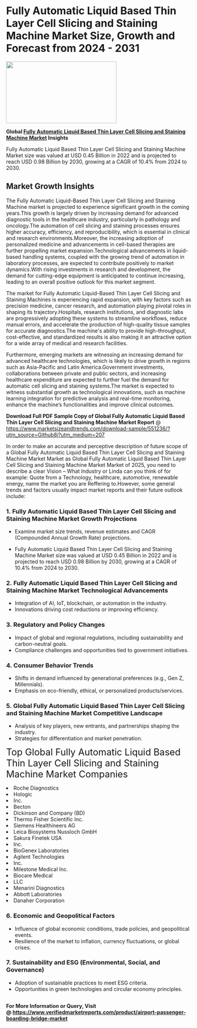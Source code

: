 <H1>Fully Automatic Liquid Based Thin Layer Cell Slicing and Staining Machine Market Size, Growth and Forecast from 2024 - 2031</H1><img class="aligncenter size-medium wp-image-584254" src="https://thirdeyenews.in/wp-content/uploads/2024/09/Global-Market-Research-300x168.jpeg" alt="" width="300" height="168" /><p><strong>Global&nbsp;<a href="https://www.marketsizeandtrends.com/download-sample/551236/?utm_source=Github8j?utm_medium=207">Fully Automatic Liquid Based Thin Layer Cell Slicing and Staining Machine Market</a> Insights</strong></p><p>Fully Automatic Liquid Based Thin Layer Cell Slicing and Staining Machine Market size was valued at USD 0.45 Billion in 2022 and is projected to reach USD 0.98 Billion by 2030, growing at a CAGR of 10.4% from 2024 to 2030.</p><p><h2>Market Growth Insights</h2> <p>The Fully Automatic Liquid-Based Thin Layer Cell Slicing and Staining Machine market is projected to experience significant growth in the coming years.This growth is largely driven by increasing demand for advanced diagnostic tools in the healthcare industry, particularly in pathology and oncology.The automation of cell slicing and staining processes ensures higher accuracy, efficiency, and reproducibility, which is essential in clinical and research environments.Moreover, the increasing adoption of personalized medicine and advancements in cell-based therapies are further propelling market expansion.Technological advancements in liquid-based handling systems, coupled with the growing trend of automation in laboratory processes, are expected to contribute positively to market dynamics.With rising investments in research and development, the demand for cutting-edge equipment is anticipated to continue increasing, leading to an overall positive outlook for this market segment.</p> <p>The market for Fully Automatic Liquid-Based Thin Layer Cell Slicing and Staining Machines is experiencing rapid expansion, with key factors such as precision medicine, cancer research, and automation playing pivotal roles in shaping its trajectory.Hospitals, research institutions, and diagnostic labs are progressively adopting these systems to streamline workflows, reduce manual errors, and accelerate the production of high-quality tissue samples for accurate diagnostics.The machine's ability to provide high-throughput, cost-effective, and standardized results is also making it an attractive option for a wide array of medical and research facilities.</p> <p>Furthermore, emerging markets are witnessing an increasing demand for advanced healthcare technologies, which is likely to drive growth in regions such as Asia-Pacific and Latin America.Government investments, collaborations between private and public sectors, and increasing healthcare expenditure are expected to further fuel the demand for automatic cell slicing and staining systems.The market is expected to witness substantial growth as technological innovations, such as machine learning integration for predictive analysis and real-time monitoring, enhance the machine’s functionalities and improve clinical outcomes.</p> <p><span class=""><strong>Download Full PDF Sample Copy of Global Fully Automatic Liquid Based Thin Layer Cell Slicing and Staining Machine Market Report</strong> @ <a href="https://www.marketsizeandtrends.com/download-sample/551236/?utm_source=Github8j?utm_medium=207" target="_blank">https://www.marketsizeandtrends.com/download-sample/551236/?utm_source=Github8j?utm_medium=207</a></span></p><p>In order to make an accurate and perceptive description of future scope of a Global&nbsp;Fully Automatic Liquid Based Thin Layer Cell Slicing and Staining Machine Market Market as Global&nbsp;Fully Automatic Liquid Based Thin Layer Cell Slicing and Staining Machine Market Market of 2025, you need to describe a clear Vision &ndash; What Industry or Linda can you think of for example: Quote from a Technology, healthcare, automotive, renewable energy, name the market you are Reffering to.However, some general trends and factors usually impact market reports and their future outlook include:</p><h3>1.&nbsp;<strong>Fully Automatic Liquid Based Thin Layer Cell Slicing and Staining Machine Market Growth Projections</strong></h3><ul><li>Examine market size trends, revenue estimates and CAGR (Compounded Annual Growth Rate) projections.</li><li><p>Fully Automatic Liquid Based Thin Layer Cell Slicing and Staining Machine Market size was valued at USD 0.45 Billion in 2022 and is projected to reach USD 0.98 Billion by 2030, growing at a CAGR of 10.4% from 2024 to 2030.</p></li></ul><h3>2.&nbsp;<strong>Fully Automatic Liquid Based Thin Layer Cell Slicing and Staining Machine Market Technological Advancements</strong></h3><ul><li>Integration of AI, IoT, blockchain, or automation in the industry.</li><li>Innovations driving cost reductions or improving efficiency.</li></ul><h3>3.&nbsp;<strong>Regulatory and Policy Changes</strong></h3><ul><li>Impact of global and regional regulations, including sustainability and carbon-neutral goals.</li><li>Compliance challenges and opportunities tied to government initiatives.</li></ul><h3>4.&nbsp;<strong>Consumer Behavior Trends</strong></h3><ul><li>Shifts in demand influenced by generational preferences (e.g., Gen Z, Millennials).</li><li>Emphasis on eco-friendly, ethical, or personalized products/services.</li></ul><h3>5.&nbsp;<strong>Global Fully Automatic Liquid Based Thin Layer Cell Slicing and Staining Machine Market Competitive Landscape</strong></h3><ul><li>Analysis of key players, new entrants, and partnerships shaping the industry.</li><li>Strategies for differentiation and market penetration.</li></ul><p data-pm-slice="1 1 []"><span style="color: inherit; font-family: inherit; font-size: 25px;">Top Global Fully Automatic Liquid Based Thin Layer Cell Slicing and Staining Machine Market Companies</span></p><div class="" data-test-id=""><p><li>Roche Diagnostics</li><li> Hologic</li><li> Inc.</li><li> Becton</li><li> Dickinson and Company (BD)</li><li> Thermo Fisher Scientific Inc.</li><li> Siemens Healthineers AG</li><li> Leica Biosystems Nussloch GmbH</li><li> Sakura Finetek USA</li><li> Inc.</li><li> BioGenex Laboratories</li><li> Agilent Technologies</li><li> Inc.</li><li> Milestone Medical Inc.</li><li> Biocare Medical</li><li> LLC</li><li> Menarini Diagnostics</li><li> Abbott Laboratories</li><li> Danaher Corporation</li></p></div><h3>6.&nbsp;<strong>Economic and Geopolitical Factors</strong></h3><ul><li>Influence of global economic conditions, trade policies, and geopolitical events.</li><li>Resilience of the market to inflation, currency fluctuations, or global crises.</li></ul><h3>7.&nbsp;<strong>Sustainability and ESG (Environmental, Social, and Governance)</strong></h3><ul><li>Adoption of sustainable practices to meet ESG criteria.</li><li>Opportunities in green technologies and circular economy principles.</li></ul><h2><strong style="font-size: 14px;">For More Information or Query, Visit @&nbsp;</strong><a style="background-color: #ffffff; font-size: 14px;" href="https://www.marketsizeandtrends.com/report/fully-automatic-liquid-based-thin-layer-cell-slicing-and-staining-machine-market/" target="_blank">https://www.verifiedmarketreports.com/product/airport-passenger-boarding-bridge-market</a></h2>